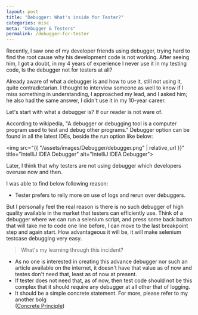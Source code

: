 ```yaml
---
layout: post
title: "Debugger: What's inside for Tester?"
categories: misc
meta: "Debugger & Testers"
permalink: /debugger-for-tester
---
```

Recently, I saw one of my developer friends using debugger, trying hard to find the root cause why his development code is not working.
After seeing him, I got a doubt, in my 4 years of experience I never use it in my testing code,
Is the debugger not for testers at all?

Already aware of what a debugger is and how to use it, still not using it, quite contradictarian.
I thought to interview someone as well to know if I miss something in understanding,
I approached my lead, and I asked him; he also had the same answer, I didn't use it in my 10-year career.

Let's start with what a debugger is? If our reader is not ware of.

According to wikipedia, "A debugger or debugging tool is a computer program used to test and debug other programs."
Debugger option can be found in all the latest IDEs, beside the run option like below: <br>

<img src="{{ "/assets/images/Debugger/debugger.png" | relative_url }}" title="IntelliJ IDEA Debugger" alt="IntelliJ IDEA Debugger">

Later, I think that why testers are not using debugger which developers overuse now and then.

I was able to find below following reason:
- Tester prefers to relly more on use of logs and rerun over debuggers.

But I personally feel the real reason is there is no such debugger of high quality available in the market that testers can efficiently use.
Think of a debugger where we can run a selenium script, and press some back button that will take me to code one line before, I can move to the last breakpoint step and again start.
How advantageous it will be, it will make selenium testcase debugging very easy.

> What's my learning through this incident?
- As no one is interested in creating this advance debugger nor such an article available on the internet, it doesn't have that value as of now and testes don't need that, least as of now at present.
- If tester does not need that, as of now, then test code should not be this complex that it should require any debugger at all other that of logging.
- It should be a simple concrete statement. 
For more, please refer to my another bolg <br>
(<a title="View Certificate" href="https://manthan-neema.github.io/generalized-testcases-nightmare-for-tester">Concrete Principle</a>)


